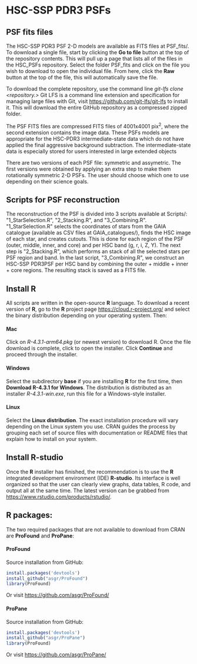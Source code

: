# HSC-SSP PDR3 PSFs

## PSF fits files

The HSC-SSP PDR3 PSF 2-D models are available as FITS files at PSF_fits/.
To download a single file, start by clicking the **Go to file** button at the top of the repository contents. 
This will pull up a page that lists all of the files in the HSC_PSFs repository. 
Select the folder PSF_fits and click on the file you wish to download to open the individual file. From here, click the **Raw** button at the top of the file, this will automatically save the file.

To download the complete repository, use the command line *git-lfs clone <repository.>* Git LFS is a command line extension and specification for managing large files with Git, visit <https://github.com/git-lfs/git-lfs> to install it. This will download the entire GitHub repository as a compressed zipped folder. 

The PSF FITS files are compressed FITS files of 4001x4001 pix<sup>2</sup>, where the second extension contains the image data. These PSFs models are appropriate for the HSC-PDR3 intermediate-state data which do not have applied the final aggressive background subtraction. The intermediate-state data is especially stored for users interested in large extended objects

There are two versions of each PSF file: symmetric and assymetric. The first versions were obtained by applying an extra step to make them rotationally symmetric 2-D PSFs. The user should choose which one to use depending on their science goals.


##  Scripts for PSF reconstruction
The reconstruction of the PSF is divided into 3 scripts available at Scripts/: "1_StarSelection.R", "2_Stacking.R", and "3_Combining.R". "1_StarSelection.R" selects the coordinates of stars from the GAIA catalogue (available as CSV files at GAIA_catalogues/), finds the HSC image of each star, and creates cutouts. This is done for each region of the PSF (outer, middle, inner, and core) and per HSC band (g, r, i, Z, Y). The next step is "2_Stacking.R", which performs an stack of all the selected stars per PSF region and band.  In the last script, "3_Combining.R", we construct an HSC-SSP PDR3PSF per HSC band by combining the outer + middle + inner + core regions. The resulting stack is saved as a FITS file.


##  Install R 
All scripts are written in the open-source **R** language. To download a recent version of **R**, go to the **R** project page <https://cloud.r-project.org/> and select the binary distribution depending on your operating system. Then:

#### Mac
Click on *R-4.3.1-arm64.pkg* (or newest version) to download R. Once the file download is complete, click to open the installer. Click **Continue** and proceed through the installer.

#### Windows
Select the subdirectory **base** if you are installing **R** for the first time, then **Download R-4.3.1 for Windows**. The distribution is distributed as an installer *R-4.3.1-win.exe*, run this file for a Windows-style installer.

#### Linux
Select the **Linux distribution**. The exact installation procedure will vary depending on the Linux system you use. CRAN guides the process by grouping each set of source files with documentation or README files that explain how to install on your system.

##  Install R-studio
Once the  **R** installer has finished, the recommendation is to use the **R** integrated development environment (IDE) **R-studio**. Its interface is well organized so that the user can clearly view graphs, data tables, R code, and output all at the same time. The latest version can be grabbed from <https://www.rstudio.com/products/rstudio/>.


##  R packages:
The two required packages that are not available to download from CRAN are **ProFound** and **ProPane**:
#### ProFound

Source installation from GitHub:

```R
install.packages('devtools')
install_github("asgr/ProFound")
library(ProFound)
```
Or visit <https://github.com/asgr/ProFound/>

#### ProPane

Source installation from GitHub:

```R
install.packages('devtools')
install_github("asgr/ProPane")
library(ProFound)
```
Or visit <https://github.com/asgr/ProPane/>








